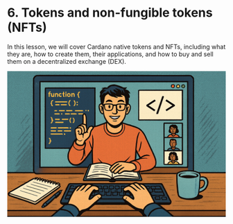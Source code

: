 # 6. Tokens and non-fungible tokens (NFTs)

In this lesson, we will cover Cardano native tokens and NFTs, including what they are, how to create them, their applications, and how to buy and sell them on a decentralized exchange (DEX).

![Video placeholder](images/video-holder.png)
